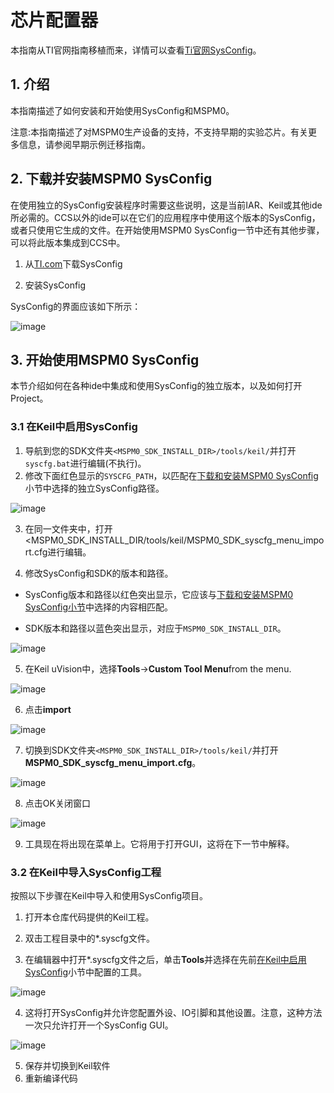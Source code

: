 # 芯片配置器

本指南从TI官网指南移植而来，详情可以查看[Ti官网SysConfig](https://software-dl.ti.com/msp430/esd/MSPM0-SDK/1_00_00_04/docs/english/tools/sysconfig_guide/doc_guide/doc_guide-srcs/sysconfig_guide.html)。

## 1. 介绍

本指南描述了如何安装和开始使用SysConfig和MSPM0。

注意:本指南描述了对MSPM0生产设备的支持，不支持早期的实验芯片。有关更多信息，请参阅早期示例迁移指南。

## 2. 下载并安装MSPM0 SysConfig

在使用独立的SysConfig安装程序时需要这些说明，这是当前IAR、Keil或其他ide所必需的。CCS以外的ide可以在它们的应用程序中使用这个版本的SysConfig，或者只使用它生成的文件。在开始使用MSPM0 SysConfig一节中还有其他步骤，可以将此版本集成到CCS中。

1. 从[TI.com](https://www.ti.com/tool/download/SYSCONFIG/)下载SysConfig

2. 安装SysConfig

SysConfig的界面应该如下所示：

![image](./img/010.png)

## 3. 开始使用MSPM0 SysConfig

本节介绍如何在各种ide中集成和使用SysConfig的独立版本，以及如何打开Project。

### 3.1 在Keil中启用SysConfig

1. 导航到您的SDK文件夹`<MSPM0_SDK_INSTALL_DIR>/tools/keil/`并打开`syscfg.bat`进行编辑(不执行)。
2. 修改下面红色显示的`SYSCFG_PATH`，以匹配在[下载和安装MSPM0 SysConfig](#2-下载并安装mspm0-sysconfig)小节中选择的独立SysConfig路径。

![image](./img/001.png)


3. 在同一文件夹中，打开<MSPM0_SDK_INSTALL_DIR/tools/keil/MSPM0_SDK_syscfg_menu_import.cfg进行编辑。

4. 修改SysConfig和SDK的版本和路径。

* SysConfig版本和路径以红色突出显示，它应该与[下载和安装MSPM0 SysConfig小节](#2-下载并安装mspm0-sysconfig)中选择的内容相匹配。

* SDK版本和路径以蓝色突出显示，对应于`MSPM0_SDK_INSTALL_DIR`。

![image](./img/002.jpg)

5. 在Keil uVision中，选择**Tools**→**Custom Tool Menu**from the menu.

![image](./img/003.png)

6. 点击**import**

![image](./img/004.png)

7. 切换到SDK文件夹`<MSPM0_SDK_INSTALL_DIR>/tools/keil/`并打开**MSPM0_SDK_syscfg_menu_import.cfg**。

![image](./img/005.png)

8. 点击OK关闭窗口

![image](./img/006.png)

9. 工具现在将出现在菜单上。它将用于打开GUI，这将在下一节中解释。

### 3.2 在Keil中导入SysConfig工程

按照以下步骤在Keil中导入和使用SysConfig项目。

1. 打开本仓库代码提供的Keil工程。

2. 双击工程目录中的*.syscfg文件。

3. 在编辑器中打开*.syscfg文件之后，单击**Tools**并选择在先前[在Keil中启用SysConfig](#31-在keil中启用sysconfig)小节中配置的工具。

![image](./img/008.png)

4. 这将打开SysConfig并允许您配置外设、IO引脚和其他设置。注意，这种方法一次只允许打开一个SysConfig GUI。


![image](./img/010.png)

5. 保存并切换到Keil软件
6. 重新编译代码